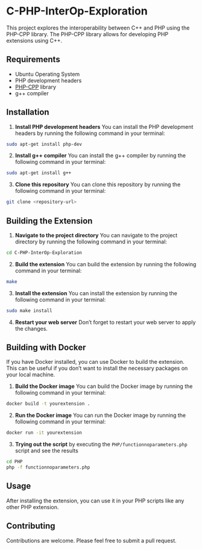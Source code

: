 # C-PHP-InterOp-Exploration

This project explores the interoperability between C++ and PHP using the PHP-CPP library. The PHP-CPP library allows for developing PHP extensions using C++.

## Requirements

- Ubuntu Operating System
- PHP development headers
- [PHP-CPP](https://www.php-cpp.com) library
- g++ compiler

## Installation

1. **Install PHP development headers** You can install the PHP development headers by running the following command in your terminal:
```bash
sudo apt-get install php-dev
```
2. **Install g++ compiler** You can install the g++ compiler by running the following command in your terminal:
```bash
sudo apt-get install g++
```
3. **Clone this repository** You can clone this repository by running the following command in your terminal:
```bash
git clone <repository-url>
```

## Building the Extension

1. **Navigate to the project directory** You can navigate to the project directory by running the following command in your terminal:
```bash
cd C-PHP-InterOp-Exploration
```
2. **Build the extension** You can build the extension by running the following command in your terminal:
```bash
make
```
3. **Install the extension** You can install the extension by running the following command in your terminal:
```bash
sudo make install
```
4. **Restart your web server** Don’t forget to restart your web server to apply the changes.
## Building with Docker

If you have Docker installed, you can use Docker to build the extension. This can be useful if you don’t want to install the necessary packages on your local machine.

1. **Build the Docker image** You can build the Docker image by running the following command in your terminal:
```bash
docker build -t yourextension .
```
2. **Run the Docker image** You can run the Docker image by running the following command in your terminal:
```bash
docker run -it yourextension
```

3. **Trying out the script** by executing the `PHP/functionnoparameters.php` script and see the results
```bash
cd PHP
php -f functionnoparameters.php
```
## Usage

After installing the extension, you can use it in your PHP scripts like any other PHP extension.

## Contributing

Contributions are welcome. Please feel free to submit a pull request.
